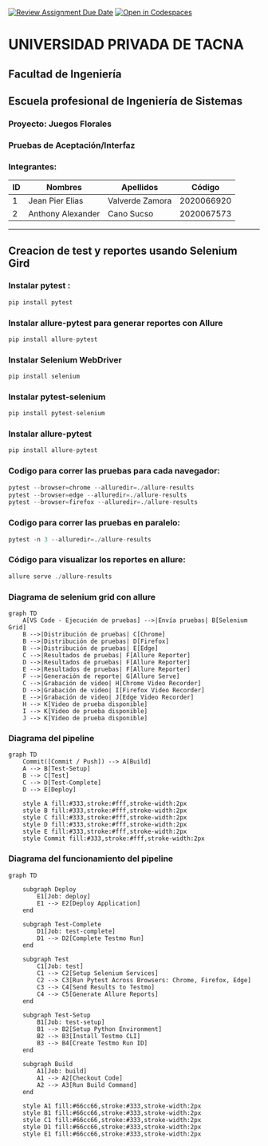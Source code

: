 [![Review Assignment Due Date](https://classroom.github.com/assets/deadline-readme-button-22041afd0340ce965d47ae6ef1cefeee28c7c493a6346c4f15d667ab976d596c.svg)](https://classroom.github.com/a/vK6WBQ1t)
[![Open in Codespaces](https://classroom.github.com/assets/launch-codespace-2972f46106e565e64193e422d61a12cf1da4916b45550586e14ef0a7c637dd04.svg)](https://classroom.github.com/open-in-codespaces?assignment_repo_id=15560930)

# UNIVERSIDAD PRIVADA DE TACNA
## Facultad de Ingeniería
## Escuela profesional de Ingeniería de Sistemas
### Proyecto: Juegos Florales
### Pruebas de Aceptación/Interfaz

### Integrantes:
| ID  | Nombres           | Apellidos           | Código      |
| --- | ----------------- | ------------------- | ----------- |
| 1   | Jean Pier Elias   | Valverde Zamora     | 2020066920  |
| 2   | Anthony Alexander | Cano Sucso          | 2020067573  |
___

## Creacion de test y reportes usando Selenium Gird

### Instalar pytest :

```python
pip install pytest
```
### Instalar allure-pytest para generar reportes con Allure
```python
pip install allure-pytest
```
### Instalar Selenium WebDriver
```python
pip install selenium
```
### Instalar pytest-selenium
```python
pip install pytest-selenium
```
### Instalar allure-pytest
```python
pip install allure-pytest
```
### Codigo para correr las pruebas para cada navegador:
```python
pytest --browser=chrome --alluredir=./allure-results
pytest --browser=edge --alluredir=./allure-results
pytest --browser=firefox --alluredir=./allure-results
```
### Codigo para correr las pruebas en paralelo:
```python
pytest -n 3 --alluredir=./allure-results
```

### Código para visualizar los reportes en allure:
```powershell
allure serve ./allure-results
```
### Diagrama de selenium grid con allure
```mermaid
graph TD
    A[VS Code - Ejecución de pruebas] -->|Envía pruebas| B[Selenium Grid]
    B -->|Distribución de pruebas| C[Chrome]
    B -->|Distribución de pruebas| D[Firefox]
    B -->|Distribución de pruebas| E[Edge]
    C -->|Resultados de pruebas| F[Allure Reporter]
    D -->|Resultados de pruebas| F[Allure Reporter]
    E -->|Resultados de pruebas| F[Allure Reporter]
    F -->|Generación de reporte| G[Allure Serve]
    C -->|Grabación de video| H[Chrome Video Recorder]
    D -->|Grabación de video| I[Firefox Video Recorder]
    E -->|Grabación de video| J[Edge Video Recorder]
    H --> K[Video de prueba disponible]
    I --> K[Video de prueba disponible]
    J --> K[Video de prueba disponible]
```
### Diagrama del pipeline
```mermaid
graph TD
    Commit([Commit / Push]) --> A[Build]
    A --> B[Test-Setup]
    B --> C[Test]
    C --> D[Test-Complete]
    D --> E[Deploy]

    style A fill:#333,stroke:#fff,stroke-width:2px
    style B fill:#333,stroke:#fff,stroke-width:2px
    style C fill:#333,stroke:#fff,stroke-width:2px
    style D fill:#333,stroke:#fff,stroke-width:2px
    style E fill:#333,stroke:#fff,stroke-width:2px
    style Commit fill:#333,stroke:#fff,stroke-width:2px
```

### Diagrama del funcionamiento del pipeline
```mermaid
graph TD
 
    subgraph Deploy
        E1[Job: deploy]
        E1 --> E2[Deploy Application]
    end

    subgraph Test-Complete
        D1[Job: test-complete]
        D1 --> D2[Complete Testmo Run]
    end

    subgraph Test
        C1[Job: test]
        C1 --> C2[Setup Selenium Services]
        C2 --> C3[Run Pytest Across Browsers: Chrome, Firefox, Edge]
        C3 --> C4[Send Results to Testmo]
        C4 --> C5[Generate Allure Reports]
    end

    subgraph Test-Setup
        B1[Job: test-setup]
        B1 --> B2[Setup Python Environment]
        B2 --> B3[Install Testmo CLI]
        B3 --> B4[Create Testmo Run ID]
    end

    subgraph Build
        A1[Job: build]
        A1 --> A2[Checkout Code]
        A2 --> A3[Run Build Command]
    end

    style A1 fill:#66cc66,stroke:#333,stroke-width:2px
    style B1 fill:#66cc66,stroke:#333,stroke-width:2px
    style C1 fill:#66cc66,stroke:#333,stroke-width:2px
    style D1 fill:#66cc66,stroke:#333,stroke-width:2px
    style E1 fill:#66cc66,stroke:#333,stroke-width:2px

```


